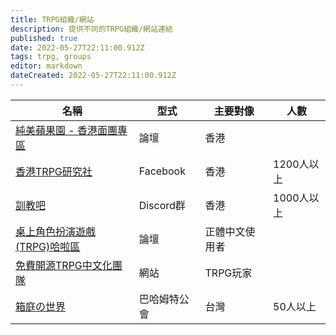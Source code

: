 ```yaml
---
title: TRPG組織/網站
description: 提供不同的TRPG組織/網站連結
published: true
date: 2022-05-27T22:11:00.912Z
tags: trpg, groups
editor: markdown
dateCreated: 2022-05-27T22:11:00.912Z
---
```


|名稱|型式|主要對像|人數
| -- | -- | -- | -- |
[純美蘋果園 - 香港面團專區](http://www.goddessfantasy.net/bbs/index.php?board=1400.0)|論壇|香港|
[香港TRPG研究社](https://www.facebook.com/groups/HKTRPG/)|Facebook|香港|1200人以上
[訓教吧](https://discord.gg/vx4kcm7)|Discord群|香港|1000人以上
[桌上角色扮演遊戲(TRPG)哈啦區](https://forum.gamer.com.tw/B.php?bsn=60429&subbsn=0)|論壇|正體中文使用者|
[免費開源TRPG中文化團隊](https://hazmole.github.io/Free-Open-TRPG-Translation/)|網站|TRPG玩家|
[箱庭の世界](https://guild.gamer.com.tw/about.php?gsn=7149)|巴哈姆特公會|台灣|50人以上

